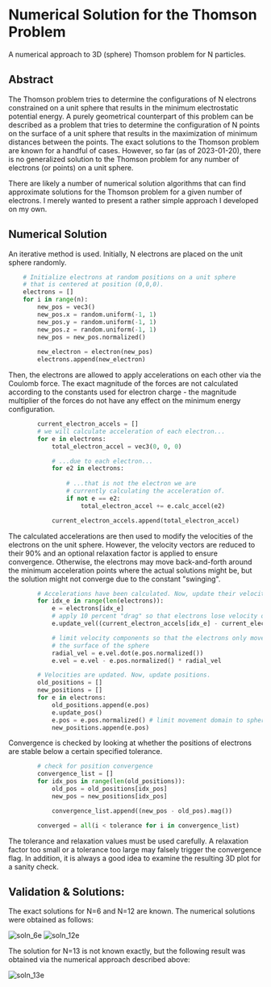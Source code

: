 # Numerical Solution for the Thomson Problem
A numerical approach to 3D (sphere) Thomson problem for N particles.

## Abstract
The Thomson problem tries to determine the configurations of N electrons constrained on a unit sphere that results in the minimum electrostatic
potential energy. A purely geometrical counterpart of this problem can be described as a problem that tries to determine the configuration of N points
on the surface of a unit sphere that results in the maximization of minimum distances between the points. The exact solutions to the Thomson problem are 
known for a handful of cases. However, so far (as of 2023-01-20), there is no generalized solution to  the Thomson problem for any number of electrons 
(or points) on a unit sphere. 

There are likely a number of numerical solution algorithms that can find approximate solutions for the Thomson problem for a given number of electrons.
I merely wanted to present a rather simple approach I developed on my own.

## Numerical Solution
An iterative method is used. Initially, N electrons are placed on the unit sphere randomly.

```python
    # Initialize electrons at random positions on a unit sphere
    # that is centered at position (0,0,0).
    electrons = []
    for i in range(n):
        new_pos = vec3()
        new_pos.x = random.uniform(-1, 1)
        new_pos.y = random.uniform(-1, 1)
        new_pos.z = random.uniform(-1, 1)
        new_pos = new_pos.normalized()
        
        new_electron = electron(new_pos)
        electrons.append(new_electron)
```

Then, the electrons are allowed to apply accelerations on each other via the Coulomb force. The exact magnitude of the forces are not calculated
according to the constants used for electron charge - the magnitude multiplier of the forces do not have any effect on the minimum energy configuration.

```python
        current_electron_accels = []
        # we will calculate acceleration of each electron...
        for e in electrons:
            total_electron_accel = vec3(0, 0, 0)

            # ...due to each electron...
            for e2 in electrons:
                
                # ...that is not the electron we are
                # currently calculating the acceleration of.
                if not e == e2:
                    total_electron_accel += e.calc_accel(e2)

            current_electron_accels.append(total_electron_accel)
```

The calculated accelerations are then used to modify the velocities of the electrons on the unit sphere. However, the velocity vectors are reduced to their
90% and an optional relaxation factor is applied to ensure convergence. Otherwise, the electrons may move back-and-forth around the minimum acceleration points 
where the actual solutions might be, but the solution might not converge due to the constant "swinging".

```python
        # Accelerations have been calculated. Now, update their velocities.
        for idx_e in range(len(electrons)):
            e = electrons[idx_e]
            # apply 10 percent "drag" so that electrons lose velocity over steps and do not bounce around their lowest energy points
            e.update_vel((current_electron_accels[idx_e] - current_electron_accels[idx_e] * 0.9) * relaxation_factor)

            # limit velocity components so that the electrons only move on
            # the surface of the sphere
            radial_vel = e.vel.dot(e.pos.normalized())
            e.vel = e.vel - e.pos.normalized() * radial_vel

        # Velocities are updated. Now, update positions.
        old_positions = []
        new_positions = []
        for e in electrons:
            old_positions.append(e.pos)
            e.update_pos()
            e.pos = e.pos.normalized() # limit movement domain to sphere surface
            new_positions.append(e.pos)
```

Convergence is checked by looking at whether the positions of electrons are stable below a certain specified tolerance.

```python
        # check for position convergence
        convergence_list = []
        for idx_pos in range(len(old_positions)):
            old_pos = old_positions[idx_pos]
            new_pos = new_positions[idx_pos]

            convergence_list.append((new_pos - old_pos).mag())

        converged = all(i < tolerance for i in convergence_list)
```

The tolerance and relaxation values must be used carefully. A relaxation factor too small or a tolerance too large may falsely trigger the convergence flag. 
In addition, it is always a good idea to examine the resulting 3D plot for a sanity check.

## Validation & Solutions:
The exact solutions for N=6 and N=12 are known. The numerical solutions were obtained as follows:

![soln_6e](https://user-images.githubusercontent.com/80536083/213697195-4b68052c-162c-4162-a550-a1a3a774aafe.png)
![soln_12e](https://user-images.githubusercontent.com/80536083/213697220-8341537f-9401-487a-b098-2ca11eed1503.png)

The solution for N=13 is not known exactly, but the following result was obtained via the numerical approach described above:

![soln_13e](https://user-images.githubusercontent.com/80536083/213697332-e6de382f-6f60-40f2-9efb-97ca76e0b7d6.png)
